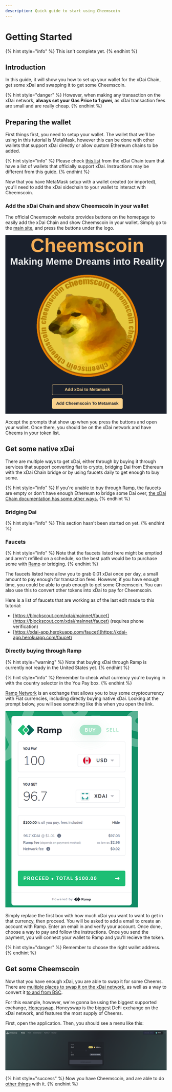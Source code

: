 ```yaml
---
description: Quick guide to start using Cheemscoin
---
```


# Getting Started

{% hint style="info" %}
This isn't complete yet.
{% endhint %}

## Introduction

In this guide, it will show you how to set up your wallet for the xDai Chain, get some xDai and swapping it to get some Cheemscoin.

{% hint style="danger" %}
However, when making any transaction on the xDai network, **always set your Gas Price to 1 gwei,** as xDai transaction fees are small and are really cheap.
{% endhint %}

## Preparing the wallet

First things first, you need to setup your wallet. The wallet that we'll be using in this tutorial is MetaMask, however this can be done with other wallets that support xDai directly or allow custom Ethereum chains to be added.

{% hint style="info" %}
Please check [this list](https://www.xdaichain.com/for-users/wallets) from the xDai Chain team that have a list of wallets that officially support xDai. Instructions may be different from this guide.
{% endhint %}

Now that you have MetaMask setup with a wallet created \(or imported\), you'll need to add the xDai sidechain to your wallet to interact with Cheemscoin.

### Add the xDai Chain and show Cheemscoin in your wallet

The official Cheemscoin website provides buttons on the homepage to easily add the xDai Chain and show Cheemscoin in your wallet. Simply go to the [main site](https://cheemsco.in), and press the buttons under the logo.

![They should look something like this.](../.gitbook/assets/image%20%287%29.png)

Accept the prompts that show up when you press the buttons and open your wallet. Once there, you should be on the xDai network and have Cheems in your token list.

## Get some native xDai

There are multiple ways to get xDai, either through by buying it through services that support converting fiat to crypto, bridging Dai from Ethereum with the xDai Chain bridge or by using faucets daily to get enough to buy some.

{% hint style="info" %}
If you're unable to buy through Ramp, the faucets are empty or don't have enough Ethereum to bridge some Dai over, [the xDai Chain documentation has some other ways.](https://www.xdaichain.com/for-users/get-xdai-tokens)
{% endhint %}

### Bridging Dai

{% hint style="info" %}
This section hasn't been started on yet.
{% endhint %}

### Faucets

{% hint style="info" %}
Note that the faucets listed here might be emptied and aren't refilled on a schedule, so the best path would be to purchase some with [Ramp](https://ramp.network) or bridging.
{% endhint %}

The faucets listed here allow you to grab 0.01 xDai once per day, a small amount to pay enough for transaction fees. However, if you have enough time, you could be able to grab enough to get some Cheemscoin. You can also use this to convert other tokens into xDai to pay for Cheemscoin.

Here is a list of faucets that are working as of the last edit made to this tutorial:

* [https://blockscout.com/xdai/mainnet/faucet](https://blockscout.com/xdai/mainnet/faucet) \(requires phone verification\)
* [https://xdai-app.herokuapp.com/faucet](https://xdai-app.herokuapp.com/faucet)

### Directly buying through Ramp

{% hint style="warning" %}
Note that buying xDai through Ramp is currently not ready in the United States yet.
{% endhint %}

{% hint style="info" %}
Remember to check what currency you're buying in with the country selector in the You Pay box.
{% endhint %}

[Ramp Network](https://ramp.network/buy/?defaultAsset=XDAI) is an exchange that allows you to buy some cryptocurrency with Fiat currencies, including directly buying native xDai. Looking at the prompt below, you will see something like this when you open the link.

![What you will see upon opening the link. Currency may be different.](../.gitbook/assets/image%20%282%29.png)

Simply replace the first box with how much xDai you want to want to get in that currency, then proceed. You will be asked to add a email to create an account with Ramp. Enter an email in and verify your account. Once done, choose a way to pay and follow the instructions. Once you send the payment, you will connect your wallet to Ramp and you'll recieve the token.

{% hint style="danger" %}
Remember to choose the right wallet address.
{% endhint %}

## Get some Cheemscoin

Now that you have enough xDai, you are able to swap it for some Cheems. There are [multiple places to swap it on the xDai network](where-to-buy-cheemscoin.md#xdai-chain), as well as a way to convert it [to and from BSC](tutorials/binance-smart-chain-tutorial.md).

For this example, however, we're gonna be using the biggest supported exchange, [Honeyswap](https://app.honeyswap.org). Honeyswap is the biggest DeFi exchange on the xDai network, and features the most supply of Cheems.

First, open the application. Then, you should see a menu like this:

![The menu of Honeyswap.](../.gitbook/assets/image%20%284%29.png)

{% hint style="success" %}
Now you have Cheemscoin, and are able to do [other things](tutorials/) with it.
{% endhint %}



